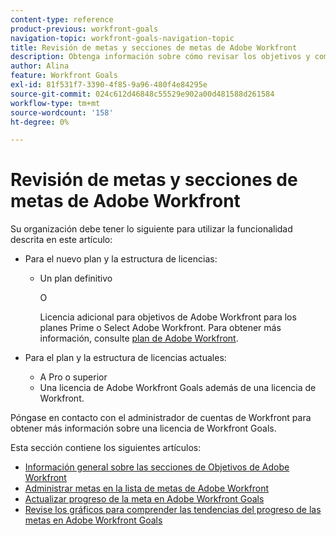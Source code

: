 ```yaml
---
content-type: reference
product-previous: workfront-goals
navigation-topic: workfront-goals-navigation-topic
title: Revisión de metas y secciones de metas de Adobe Workfront
description: Obtenga información sobre cómo revisar los objetivos y comprenda las secciones en las que puede administrarlos en Adobe Workfront en los siguientes artículos.
author: Alina
feature: Workfront Goals
exl-id: 81f531f7-3390-4f85-9a96-480f4e84295e
source-git-commit: 024c612d46848c55529e902a00d481588d261584
workflow-type: tm+mt
source-wordcount: '158'
ht-degree: 0%

---
```


# Revisión de metas y secciones de metas de Adobe Workfront

Su organización debe tener lo siguiente para utilizar la funcionalidad descrita en este artículo:

* Para el nuevo plan y la estructura de licencias:

   * Un plan definitivo

     O

     Licencia adicional para objetivos de Adobe Workfront para los planes Prime o Select Adobe Workfront. Para obtener más información, consulte [plan de Adobe Workfront](https://www.workfront.com/plans).

* Para el plan y la estructura de licencias actuales:

   * A Pro o superior
   * Una licencia de Adobe Workfront Goals además de una licencia de Workfront.

Póngase en contacto con el administrador de cuentas de Workfront para obtener más información sobre una licencia de Workfront Goals.

Esta sección contiene los siguientes artículos:

* [Información general sobre las secciones de Objetivos de Adobe Workfront](../../workfront-goals/goal-review-and-workfront-goals-sections/overview-of-wf-goals-sections.md)
* [Administrar metas en la lista de metas de Adobe Workfront](../../workfront-goals/goal-review-and-workfront-goals-sections/manage-goals-in-goal-list.md)
* [Actualizar progreso de la meta en Adobe Workfront Goals](../../workfront-goals/goal-review-and-workfront-goals-sections/check-in-goals.md)
* [Revise los gráficos para comprender las tendencias del progreso de las metas en Adobe Workfront Goals](../../workfront-goals/goal-review-and-workfront-goals-sections/review-goal-graphs.md)
